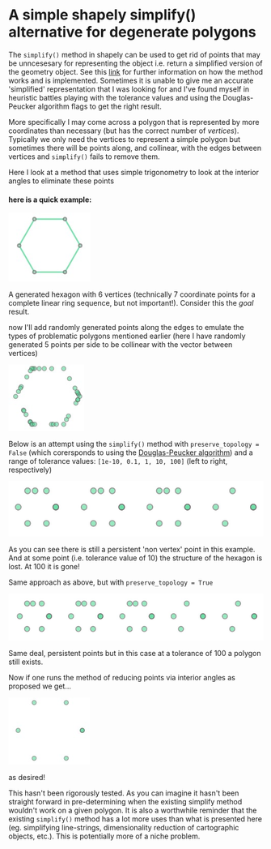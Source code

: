 # A simple shapely simplify() alternative for degenerate polygons

The `simplify()` method in shapely can be used to get rid of points that may be unncesesary for representing the object i.e. return a simplified version of the geometry object. See this [link](https://shapely.readthedocs.io/en/stable/manual.html#object.simplify) for further information on how the method works and is implemented. Sometimes it is unable to give me an accurate 'simplified' representation that I was looking for and I've found myself in heuristic battles playing with the tolerance values and using the Douglas-Peucker algorithm flags to get the right result.

More specifically I may come across a polygon that is represented by more coordinates than necessary (but has the correct number of *vertices*). Typically we only need the vertices to represent a simple polygon but sometimes there will be points along, and collinear, with the edges between vertices and `simplify()` fails to remove them.

Here I look at a method that uses simple trigonometry to look at the interior angles to eliminate these points

#### here is a quick example:

![test1](./pics/hex1.jpg) 

A generated hexagon with 6 vertices (technically 7 coordinate points for a complete linear ring sequence, but not important!). Consider this the *goal* result.

now I'll add randomly generated points along the edges to emulate the types of problematic polygons mentioned earlier (here I have randomly generated 5 points per side to be collinear with the vector between vertices)

![test2](./pics/hex1_degen.jpg)


Below is an attempt using the  `simplify()` method with `preserve_topology = False` (which corersponds to using the [Douglas-Peucker algorithm](https://en.wikipedia.org/wiki/Ramer%E2%80%93Douglas%E2%80%93Peucker_algorithm))  and a range of tolerance values: `[1e-10, 0.1, 1, 10, 100]` (left to right, respectively)

![test simplify no topology](./pics/hex_simple_notopology.jpg)

As you can see there is still a persistent 'non vertex' point in this example. And at some point (i.e. tolerance value of 10) the structure of the hexagon is lost. At 100 it is gone!

Same approach as above, but with `preserve_topology = True`

![test simplify topology](./pics/hex_simple_topology.jpg)

Same deal, persistent points but in this case at a tolerance of 100 a polygon still exists.


Now if one runs the method of reducing points via interior angles as proposed we get...

![test3](./pics/hex1_interior.jpg)

as desired!

This hasn't been rigorously tested. As you can imagine it hasn't been straight forward in pre-determining when the existing simplify method wouldn't work on a given polygon. It is also a worthwhile reminder that the existing `simplify()` method has a lot more uses than what is presented here (eg. simplifying line-strings, dimensionality reduction of cartographic objects, etc.). This is potentially more of a niche problem. 
